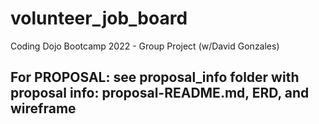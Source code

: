 # volunteer_job_board
Coding Dojo Bootcamp 2022 - Group Project (w/David Gonzales)

## For PROPOSAL: see proposal_info folder with proposal info: proposal-README.md, ERD, and wireframe
